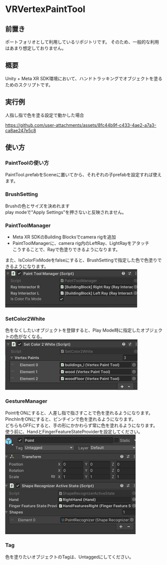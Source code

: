 # VRVertexPaintTool

## 前置き
ポートフォリオとして利用しているリポジトリです。 そのため、一般的な利用はあまり想定しておりません。

## 概要
Unity + Meta XR SDK環境において、ハンドトラッキングでオブジェクトを塗るためのスクリプトです。

## 実行例
人指し指で色を塗る設定で動かした場合

https://github.com/user-attachments/assets/8fc44b9f-c433-4ae2-a7a3-ca8ae247e5c8

## 使い方
### PaintToolの使い方
PaintTool.prefabをSceneに置いてから、それぞれの子prefabを設定すれば使えます。

### BrushSetting
Brushの色とサイズを決めれます  
play modeで"Apply Settings"を押さないと反映されません。  

### PaintToolManager
- Meta XR SDKのBuilding Blocksでcamera rigを追加
- PaintToolManagerに、camera rig内のLeftRay、LightRayをアタッチ  
こうすることで、Rayで色塗りできるようになります。  

また、IsColorFixModeをfalseにすると、BrushSettingで指定した色で色塗りできるようになります。  
![alt text](RayInteractor.png)  

### SetColor2White
色をなくしたいオブジェクトを登録すると、Play Mode時に指定したオブジェクトの色がなくなる。  
![alt text](SetColor2White.png)

### GestureManager
PointをONにすると、人差し指で指さすことで色を塗れるようになります。  
PinchInをONにすると、ピンチインで色を塗れるようになります。  
どちらもOFFにすると、手の形にかかわらず常に色を塗れるようになります。  
使う前に、HandとFingerFeatureStateProviderを設定してください。  
![alt text](GestureManager.png)

### Tag
色を塗りたいオブジェクトのTagは、Untaggedにしてください。
